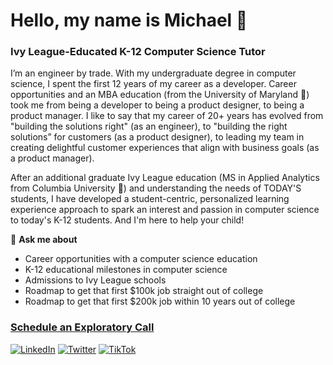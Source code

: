 # Hello, my name is Michael 👋

<!--
**michaelmallari/michaelmallari** is a ✨ _special_ ✨ repository because its `README.md` (this file) appears on your GitHub profile.  Here are some ideas to get you started:
- 🔭 I’m currently working on ...
- 🌱 I’m currently learning ...
- 👯 I’m looking to collaborate on ...
- 🤔 I’m looking for help with ...
- 💬 Ask me about ...
- 📫 How to reach me: ...
- 😄 Pronouns: ...
- ⚡ Fun fact: ...
-->

### Ivy League-Educated K-12 Computer Science Tutor

I’m an engineer by trade.  With my undergraduate degree in computer science, I spent the first 12 years of my career as a developer.  Career opportunities and an MBA education (from the University of Maryland 🐢) took me from being a developer to being a product designer, to being a product manager.  I like to say that my career of 20+ years has evolved from "building the solutions right" (as an engineer), to "building the right solutions” for customers (as a product designer), to leading my team in creating delightful customer experiences that align with business goals (as a product manager).

After an additional graduate Ivy League education (MS in Applied Analytics from Columbia University 🦁) and understanding the needs of TODAY'S students, I have developed a student-centric, personalized learning experience approach to spark an interest and passion in computer science to today's K-12 students.  And I'm here to help your child! 

💬 **Ask me about**
* Career opportunities with a computer science education
* K-12 educational milestones in computer science
* Admissions to Ivy League schools
* Roadmap to get that first $100k job straight out of college
* Roadmap to get that first $200k job within 10 years out of college

### <a href="https://koalendar.com/e/30-min-exploratory-call-with-michael" target="_blank">Schedule an Exploratory Call</a>


[![LinkedIn](https://img.shields.io/badge/mmallari-blue?style=flat&logo=linkedin&labelColor=blue)](https://www.linkedin.com/in/mmallari)
[![Twitter](https://img.shields.io/badge/-@MichaelMallari-1ca0f1?style=flat&logo=twitter&logoColor=white&link=https://twitter.com/MichaelMallari)](https://twitter.com/MichaelMallari)
[![TikTok](https://img.shields.io/badge/-@michaelmallari.co-black?style=flat&logo=tiktok&link=https://tiktok.com/@michaelmallari.co)](https://tiktok.com/@michaelmallari.co)

